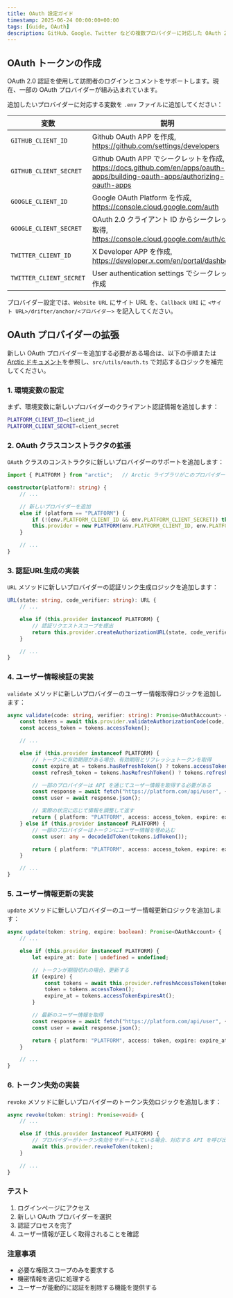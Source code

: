 ```yaml
---
title: OAuth 設定ガイド
timestamp: 2025-06-24 00:00:00+00:00
tags: [Guide, OAuth]
description: GitHub、Google、Twitter などの複数プロバイダーに対応した OAuth 2.0 認証の詳細設定ガイド。
---
```


## OAuth トークンの作成

OAuth 2.0 認証を使用して訪問者のログインとコメントをサポートします。現在、一部の OAuth プロバイダーが組み込まれています。

追加したいプロバイダーに対応する変数を `.env` ファイルに追加してください：

| 変数 | 説明 |
| - | - |
| `GITHUB_CLIENT_ID` | Github OAuth APP を作成, https://github.com/settings/developers |
| `GITHUB_CLIENT_SECRET` | Github OAuth APP でシークレットを作成, https://docs.github.com/en/apps/oauth-apps/building-oauth-apps/authorizing-oauth-apps |
| `GOOGLE_CLIENT_ID` | Google OAuth Platform を作成, https://console.cloud.google.com/auth |
| `GOOGLE_CLIENT_SECRET` | OAuth 2.0 クライアント ID からシークレットを取得, https://console.cloud.google.com/auth/clients |
| `TWITTER_CLIENT_ID` | X Developer APP を作成, https://developer.x.com/en/portal/dashboard |
| `TWITTER_CLIENT_SECRET` | User authentication settings でシークレットを作成 |

プロバイダー設定では、`Website URL` にサイト URL を、`Callback URI` に `<サイト URL>/drifter/anchor/<プロバイダー>` を記入してください。

## OAuth プロバイダーの拡張

新しい OAuth プロバイダーを追加する必要がある場合は、以下の手順または [Arctic ドキュメント](https://arcticjs.dev/)を参照し、`src/utils/oauth.ts` で対応するロジックを補完してください。

### 1. 環境変数の設定

まず、環境変数に新しいプロバイダーのクライアント認証情報を追加します：

```sh
PLATFORM_CLIENT_ID=client_id
PLATFORM_CLIENT_SECRET=client_secret
```

### 2. OAuth クラスコンストラクタの拡張

`OAuth` クラスのコンストラクタに新しいプロバイダーのサポートを追加します：

```ts
import { PLATFORM } from "arctic";   // Arctic ライブラリがこのプロバイダーをサポートしていることを確認

constructor(platform?: string) {
    // ...

    // 新しいプロバイダーを追加
    else if (platform == "PLATFORM") {
        if (!(env.PLATFORM_CLIENT_ID && env.PLATFORM_CLIENT_SECRET)) throw new Error("Missing Environment Variables");
        this.provider = new PLATFORM(env.PLATFORM_CLIENT_ID, env.PLATFORM_CLIENT_SECRET, `${REDIRECT_URI}/PLATFORM`);
    }

    // ...
}
```

### 3. 認証URL生成の実装

`URL` メソッドに新しいプロバイダーの認証リンク生成ロジックを追加します：

```ts
URL(state: string, code_verifier: string): URL {
    // ...

    else if (this.provider instanceof PLATFORM) {
        // 認証リクエストスコープを提出
        return this.provider.createAuthorizationURL(state, code_verifier, ["identify"]);
    }

    // ...
}
```

### 4. ユーザー情報検証の実装

`validate` メソッドに新しいプロバイダーのユーザー情報取得ロジックを追加します：

```ts
async validate(code: string, verifier: string): Promise<OAuthAccount> {
    const tokens = await this.provider.validateAuthorizationCode(code, verifier);
    const access_token = tokens.accessToken();

    // ...

    else if (this.provider instanceof PLATFORM) {
        // トークンに有効期限がある場合、有効期限とリフレッシュトークンを取得
        const expire_at = tokens.hasRefreshToken() ? tokens.accessTokenExpiresAt() : undefined;
        const refresh_token = tokens.hasRefreshToken() ? tokens.refreshToken() : undefined;

        // 一部のプロバイダーは API を通じてユーザー情報を取得する必要がある
        const response = await fetch("https://platform.com/api/user", { headers: { Authorization: `Bearer ${access_token}`,"User-Agent": USER_AGENT } });
        const user = await response.json();

        // 実際の状況に応じて情報を調整して返す
        return { platform: "PLATFORM", access: access_token, expire: expire_at, refresh: refresh_token, account: user.id, handle: user.login, name: user.username, description: user.description, image: user.avatar_url };
    } else if (this.provider instanceof PLATFORM) {
        // 一部のプロバイダーはトークンにユーザー情報を埋め込む
        const user: any = decodeIdToken(tokens.idToken());

        return { platform: "PLATFORM", access: access_token, expire: expire_at, refresh: refresh_token, account: user.id, handle: user.login, name: user.username, description: user.description, image: user.avatar_url };
    }

    // ...
}
```

### 5. ユーザー情報更新の実装

`update` メソッドに新しいプロバイダーのユーザー情報更新ロジックを追加します：

```ts
async update(token: string, expire: boolean): Promise<OAuthAccount> {
    // ...

    else if (this.provider instanceof PLATFORM) {
        let expire_at: Date | undefined = undefined;

        // トークンが期限切れの場合、更新する
        if (expire) {
            const tokens = await this.provider.refreshAccessToken(token);
            token = tokens.accessToken();
            expire_at = tokens.accessTokenExpiresAt();
        }

        // 最新のユーザー情報を取得
        const response = await fetch("https://platform.com/api/user", { headers: { Authorization: `Bearer ${token}`, "User-Agent": USER_AGENT } });
        const user = await response.json();

        return { platform: "PLATFORM", access: token, expire: expire_at, account: user.id, handle: user.login, name: user.username, description: user.description, image: user.avatar_url };
    }

    // ...
}
```

### 6. トークン失効の実装

`revoke` メソッドに新しいプロバイダーのトークン失効ロジックを追加します：

```ts
async revoke(token: string): Promise<void> {
    // ...

    else if (this.provider instanceof PLATFORM) {
        // プロバイダーがトークン失効をサポートしている場合、対応する API を呼び出す
        await this.provider.revokeToken(token);
    }

    // ...
}
```

### テスト

1. ログインページにアクセス
2. 新しい OAuth プロバイダーを選択
3. 認証プロセスを完了
4. ユーザー情報が正しく取得されることを確認

### 注意事項

- 必要な権限スコープのみを要求する
- 機密情報を適切に処理する
- ユーザーが能動的に認証を削除する機能を提供する
